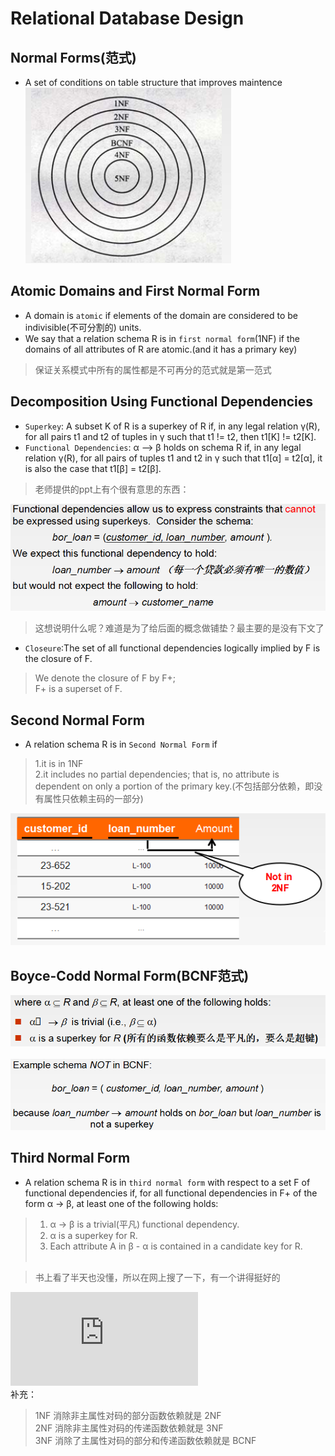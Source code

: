 # Relational Database Design

## Normal Forms(范式)
- A set of conditions on table structure that improves maintence<br>
![Normal Forms](images/normalForms.png)<br>

## Atomic Domains and First Normal Form
- A domain is `atomic` if elements of the domain are considered to be indivisible(不可分割的)
units.
- We say that a relation schema R is in `first normal form`(1NF) if the domains of
all attributes of R are atomic.(and it has a primary key)
> 保证关系模式中所有的属性都是不可再分的范式就是第一范式<br>

## Decomposition Using Functional Dependencies
- `Superkey`: A subset K of R is a superkey of R if, in any legal relation γ(R), for
all pairs t1 and t2 of tuples in γ such that t1 != t2, then t1[K] != t2[K].
- `Functional Dependencies`: α ——> β holds on schema R if, in any legal relation γ(R),
for all pairs of tuples t1 and t2 in γ such that t1[α] = t2[α], it is also the case
that t1[β] = t2[β].
> 老师提供的ppt上有个很有意思的东西：<br>

![Functional Dependencies Example](images/function-dependence.png)<br>
> 这想说明什么呢？难道是为了给后面的概念做铺垫？最主要的是没有下文了<br>

- `Closeure`:The set of all functional dependencies logically implied by F is the closure of F.
> We denote the closure of F by F+; <br>
> F+ is a superset of F.<br>

## Second Normal Form
- A relation schema R is in `Second Normal Form` if
> 1.it is in 1NF<br>
> 2.it includes no partial dependencies; that is, no attribute is dependent on only
a portion of the primary key.(不包括部分依赖，即没有属性只依赖主码的一部分)<br>

![Second Normal Form](images/2NF.png)<br>

## Boyce-Codd Normal Form(BCNF范式)
![BCNF](images/BCNF.png)<br><br>
![BCNF](images/BCNF1.png)<br>

## Third Normal Form
- A relation schema R is in `third normal form` with respect to a set F of functional
dependencies if, for all functional dependencies in F+ of the form α -> β, at least
one of the following holds:
> 1. α -> β is a trivial(平凡) functional dependency.<br>
> 2. α is a superkey for R.<br>
> 3. Each attribute A in β - α is contained in a candidate key for R.<br><br>

> 书上看了半天也没懂，所以在网上搜了一下，有一个讲得挺好的<br>

![Normal Forms](http://www.cnblogs.com/ybwang/archive/2010/06/04/1751279.html)<br>
补充：
> 1NF 消除非主属性对码的部分函数依赖就是 2NF<br>
> 2NF 消除非主属性对码的传递函数依赖就是 3NF<br>
> 3NF 消除了主属性对码的部分和传递函数依赖就是 BCNF<br>
